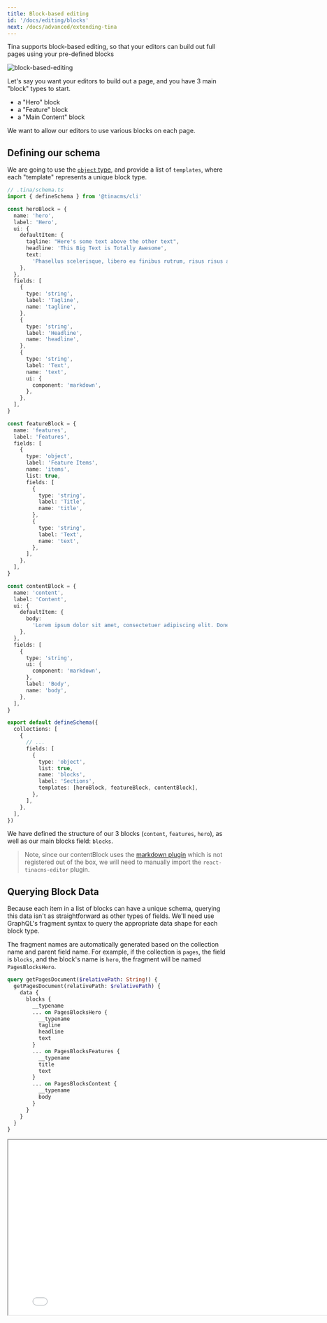 ```yaml
---
title: Block-based editing
id: '/docs/editing/blocks'
next: /docs/advanced/extending-tina
---
```


Tina supports block-based editing, so that your editors can build out full pages using your pre-defined blocks

![block-based-editing](https://res.cloudinary.com/forestry-demo/image/upload/v1645712511/tina-io/docs/your-blocks.gif)

Let's say you want your editors to build out a page, and you have 3 main "block" types to start.

- a "Hero" block
- a "Feature" block
- a "Main Content" block

We want to allow our editors to use various blocks on each page.

## Defining our schema

We are going to use the [`object` type](/docs/schema/#grouping-properties-within-an-object), and provide a list of `templates`, where each "template" represents a unique block type.

```ts
// .tina/schema.ts
import { defineSchema } from '@tinacms/cli'

const heroBlock = {
  name: 'hero',
  label: 'Hero',
  ui: {
    defaultItem: {
      tagline: "Here's some text above the other text",
      headline: 'This Big Text is Totally Awesome',
      text:
        'Phasellus scelerisque, libero eu finibus rutrum, risus risus accumsan libero, nec molestie urna dui a leo.',
    },
  },
  fields: [
    {
      type: 'string',
      label: 'Tagline',
      name: 'tagline',
    },
    {
      type: 'string',
      label: 'Headline',
      name: 'headline',
    },
    {
      type: 'string',
      label: 'Text',
      name: 'text',
      ui: {
        component: 'markdown',
      },
    },
  ],
}

const featureBlock = {
  name: 'features',
  label: 'Features',
  fields: [
    {
      type: 'object',
      label: 'Feature Items',
      name: 'items',
      list: true,
      fields: [
        {
          type: 'string',
          label: 'Title',
          name: 'title',
        },
        {
          type: 'string',
          label: 'Text',
          name: 'text',
        },
      ],
    },
  ],
}

const contentBlock = {
  name: 'content',
  label: 'Content',
  ui: {
    defaultItem: {
      body:
        'Lorem ipsum dolor sit amet, consectetuer adipiscing elit. Donec odio. Quisque volutpat mattis eros. Nullam malesuada erat ut turpis. Suspendisse urna nibh, viverra non, semper suscipit, posuere a, pede.',
    },
  },
  fields: [
    {
      type: 'string',
      ui: {
        component: 'markdown',
      },
      label: 'Body',
      name: 'body',
    },
  ],
}

export default defineSchema({
  collections: [
    {
      // ...
      fields: [
        {
          type: 'object',
          list: true,
          name: 'blocks',
          label: 'Sections',
          templates: [heroBlock, featureBlock, contentBlock],
        },
      ],
    },
  ],
})
```

We have defined the structure of our 3 blocks (`content`, `features`, `hero`), as well as our main blocks field: `blocks`.

> Note, since our contentBlock uses the [markdown plugin](/docs/reference/toolkit/fields/markdown/) which is not registered out of the box, we will need to manually import the `react-tinacms-editor` plugin.

## Querying Block Data

Because each item in a list of blocks can have a unique schema, querying this data isn't as straightforward as other types of fields. We'll need use GraphQL's fragment syntax to query the appropriate data shape for each block type.

The fragment names are automatically generated based on the collection name and parent field name. For example, if the collection is `pages`, the field is `blocks`, and the block's name is `hero`, the fragment will be named `PagesBlocksHero`.

```graphql
query getPagesDocument($relativePath: String!) {
  getPagesDocument(relativePath: $relativePath) {
    data {
      blocks {
        __typename
        ... on PagesBlocksHero {
          __typename
          tagline
          headline
          text
        }
        ... on PagesBlocksFeatures {
          __typename
          title
          text
        }
        ... on PagesBlocksContent {
          __typename
          body
        }
      }
    }
  }
}
```

<iframe loading="lazy" src="/api/graphiql/?query=%7B%0A%20%20getPagesDocument(relativePath%3A%20%22turbo.json%22)%20%7B%0A%20%20%20%20data%20%7B%0A%20%20%20%20%20%20blocks%20%7B%0A%20%20%20%20%20%20%20%20__typename%0A%20%20%20%20%20%20%20%20...%20on%20PagesBlocksHero%20%7B%0A%20%20%20%20%20%20%20%20%20%20__typename%0A%20%20%20%20%20%20%20%20%20%20tagline%0A%20%20%20%20%20%20%20%20%20%20headline%0A%20%20%20%20%20%20%20%20%20%20text%0A%20%20%20%20%20%20%20%20%7D%0A%20%20%20%20%20%20%20%20...%20on%20PagesBlocksFeatures%20%7B%0A%20%20%20%20%20%20%20%20%20%20__typename%0A%20%20%20%20%20%20%20%20%20%20items%20%7B%0A%20%20%20%20%20%20%20%20%20%20%20%20title%0A%20%20%20%20%20%20%20%20%20%20%20%20text%0A%20%20%20%20%20%20%20%20%20%20%7D%0A%20%20%20%20%20%20%20%20%7D%0A%20%20%20%20%20%20%20%20...%20on%20PagesBlocksContent%20%7B%0A%20%20%20%20%20%20%20%20%20%20__typename%0A%20%20%20%20%20%20%20%20%20%20body%0A%20%20%20%20%20%20%20%20%7D%0A%20%20%20%20%20%20%7D%0A%20%20%20%20%7D%0A%20%20%7D%0A%7D%0A&operationName=getPagesDocument" width="800" height="400">

> For more info on how to query data with Tina's GraphQL API, check out the [Query Documentation](https://tina.io/docs/graphql/queries/)

## Rendering our blocks

We can render out the blocks on a page by creating a new `Blocks` component, which will conditionally render each block-type in a switch statement.

```tsx
// Blocks.tsx

import React from "react";
import type { Pages } from "../.tina/__generated__/types";
import { Content } from "./blocks/content";
import { Features } from "./blocks/features";
import { Hero } from "./blocks/hero";
import { Testimonial } from "./blocks/testimonial";

export const Blocks = (props: Pages) => {
  return (
    <>
      {props.blocks
        ? props.blocks.map(function (block, i) {
            switch (block.__typename) {
              case "PagesBlocksContent":
                return (
                  <React.Fragment key={i + block.__typename}>
                    <Content data={block} />
                  </React.Fragment>
                );
              case "PagesBlocksHero":
                return (
                  <React.Fragment key={i + block.__typename}>
                    <Hero data={block} />
                  </React.Fragment>
                );
              case "PagesBlocksFeatures":
                return (
                  <React.Fragment key={i + block.__typename}>
                    <Features data={block} />
                  </React.Fragment>
                );
              default:
                return null;
            }
          })
        : null}
    </>
  );
};
```

Note that the `__typename` on each blog is `{CollectionName}{FieldName}{BlockTemplateName}`

In our case:

- CollectionName: "Pages"
- FieldName: "Blocks"
- BlockTemplateName: "Content" | "Hero" | "Features"

## Adding a visual block selector (Experimental)

![Preview of Visual Block Selector](https://res.cloudinary.com/forestry-demo/video/upload/w_800/v1647540863/Tina%20Newsletter/visual-selector-preview.gif)

{{ WarningCallout text="This is an experimental feature, and the API is subject to change. Have any thoughts? Let us know in the chat, or through one of our [community channels](/community/)!" }}

This visual block selector allows editors to select blocks from a set images instead of text.

<!-- TODO: add a gif -->
<!-- ![block-based-editing-visual](/gif/visual-blocks.gif) -->

First, to enable the visual block selector the `visualSelector` property in the UI key must be set to true.

```diff
...
export default defineSchema({
  collections: [
    {
      // ...
      fields: [
        {
          type: 'object',
          list: true,
          name: 'blocks',
          label: 'Sections',
+          ui: {
+            visualSelector: true,
+          },
          templates: [heroBlock, featureBlock, contentBlock],
        },
      ],
    },
  ],
})
...
```

To set up the block selector a preview image must be provided for each block you want a preview image for. The basic structure for each block looks like this.

```diff
const featureBlock = {
  name: 'features',
  label: 'Features',
+  ui: {
+    previewSrc: "https://...",
+  },
  fields: [
    {
      type: 'object',
      label: 'Feature Items',
      name: 'items',
      list: true,
      fields: [
        {
          type: 'string',
          label: 'Title',
          name: 'title',
        },
        {
          type: 'string',
          label: 'Text',
          name: 'text',
        },
      ],
    },
  ],
}
```

The `previewSrc` is an image URL that will be rendered in the visual selector. If a preview isn't provided the block will still be available with a title to click on, just no preview image will be displayed.

_optionally_ a `category` can be provided that will allows the blocks to be grouped into different catagories.

```diff
const featureBlock = {
  name: 'features',
  label: 'Features',
  ui: {
+    category: "Page Section",
    previewSrc: "https://...",
  },
  fields: [
    {
      type: 'object',
      label: 'Feature Items',
      name: 'items',
      list: true,
      fields: [
        {
          type: 'string',
          label: 'Title',
          name: 'title',
        },
        {
          type: 'string',
          label: 'Text',
          name: 'text',
        },
      ],
    },
  ],
}
```

<!-- TODO: add a gif of a category -->
<!-- ![block-based-editing-visual](/gif/visual-blocks.gif) -->
